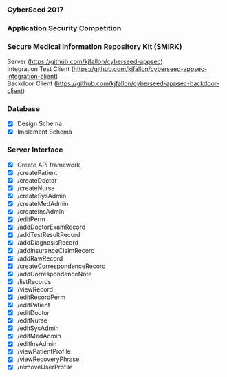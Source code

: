 ### CyberSeed 2017
### Application Security Competition
### Secure Medical Information Repository Kit (SMIRK)

Server (https://github.com/kjfallon/cyberseed-appsec)  
Integration Test Client (https://github.com/kjfallon/cyberseed-appsec-integration-client)  
Backdoor Client (https://github.com/kjfallon/cyberseed-appsec-backdoor-client)

### Database

- [x] Design Schema
- [x] Implement Schema

### Server Interface

- [x] Create API framework
- [x] /createPatient
- [x] /createDoctor	
- [x] /createNurse	
- [x] /createSysAdmin	
- [x] /createMedAdmin	
- [x] /createInsAdmin	
- [x] /editPerm	
- [x] /addDoctorExamRecord	
- [x] /addTestResultRecord	
- [x] /addDiagnosisRecord	
- [x] /addInsuranceClaimRecord	
- [x] /addRawRecord	
- [x] /createCorrespondenceRecord	
- [x] /addCorrespondenceNote	
- [x] /listRecords	
- [x] /viewRecord	
- [x] /editRecordPerm	
- [x] /editPatient	
- [x] /editDoctor	
- [x] /editNurse	
- [x] /editSysAdmin	
- [x] /editMedAdmin	
- [x] /editInsAdmin	
- [x] /viewPatientProfile
- [x] /viewRecoveryPhrase
- [x] /removeUserProfile
